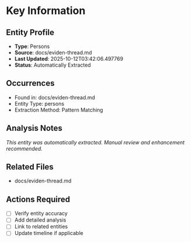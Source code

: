 # Key Information

## Entity Profile
- **Type**: Persons
- **Source**: docs/eviden-thread.md
- **Last Updated**: 2025-10-12T03:42:06.497769
- **Status**: Automatically Extracted

## Occurrences
- Found in: docs/eviden-thread.md
- Entity Type: persons
- Extraction Method: Pattern Matching

## Analysis Notes
*This entity was automatically extracted. Manual review and enhancement recommended.*

## Related Files
- docs/eviden-thread.md

## Actions Required
- [ ] Verify entity accuracy
- [ ] Add detailed analysis
- [ ] Link to related entities
- [ ] Update timeline if applicable
